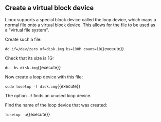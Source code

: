 ## Create a virtual block device

Linux supports a special block device called the loop device, which
maps a normal file onto a virtual block device. This allows for the
file to be used as a "virtual file system".

Create such a file:

`dd if=/dev/zero of=disk.img bs=100M count=10`{{execute}}

Check that its size is 1G:

`du -hs disk.img`{{execute}}

Now create a loop device with this file:

`sudo losetup -f disk.img`{{execute}}

The option `-f` finds an unused loop device.

Find the name of the loop device that was created:

`losetup -a`{{execute}}

